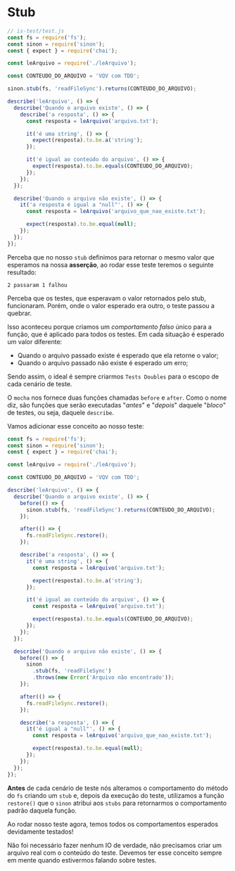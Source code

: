# Stub
```js
// is-test/test.js
const fs = require('fs');
const sinon = require('sinon');
const { expect } = require('chai');

const leArquivo = require('./leArquivo');

const CONTEUDO_DO_ARQUIVO = 'VQV com TDD';

sinon.stub(fs, 'readFileSync').returns(CONTEUDO_DO_ARQUIVO);

describe('leArquivo', () => {
  describe('Quando o arquivo existe', () => {
    describe('a resposta', () => {
      const resposta = leArquivo('arquivo.txt');

      it('é uma string', () => {
        expect(resposta).to.be.a('string');
      });

      it('é igual ao conteúdo do arquivo', () => {
        expect(resposta).to.be.equals(CONTEUDO_DO_ARQUIVO);
      });
    });
  });

  describe('Quando o arquivo não existe', () => {
    it('a resposta é igual a "null"', () => {
      const resposta = leArquivo('arquivo_que_nao_existe.txt');

      expect(resposta).to.be.equal(null);
    });
  });
});
```

Perceba que no nosso `stub` definimos para retornar o mesmo valor que esperamos na nossa **asserção**, ao rodar esse teste teremos o seguinte resultado:
```
2 passaram 1 falhou
```

Perceba que os testes, que esperavam o valor retornados pelo stub, funcionaram. Porém, onde o valor esperado era outro, o teste passou a quebrar.

Isso aconteceu porque criamos um *comportamento falso* único para a função, que é aplicado para todos os testes. Em cada situação é esperado um valor diferente:
- Quando o arquivo passado existe é esperado que ela retorne o valor;
- Quando o arquivo passado não existe é esperado um erro;

Sendo assim, o ideal é sempre criarmos `Tests Doubles` para o escopo de cada cenário de teste.

O `mocha` nos fornece duas funções chamadas `before` e `after`. Como o nome diz, são funções que serão executadas "*antes*" e "*depois*" daquele "*bloco*" de testes, ou seja, daquele `describe`.

Vamos adicionar esse conceito ao nosso teste:
```js
const fs = require('fs');
const sinon = require('sinon');
const { expect } = require('chai');

const leArquivo = require('./leArquivo');

const CONTEUDO_DO_ARQUIVO = 'VQV com TDD';

describe('leArquivo', () => {
  describe('Quando o arquivo existe', () => {
    before(() => {
      sinon.stub(fs, 'readFileSync').returns(CONTEUDO_DO_ARQUIVO);
    });

    after(() => {
      fs.readFileSync.restore();
    });

    describe('a resposta', () => {
      it('é uma string', () => {
        const resposta = leArquivo('arquivo.txt');

        expect(resposta).to.be.a('string');
      });

      it('é igual ao conteúdo do arquivo', () => {
        const resposta = leArquivo('arquivo.txt');

        expect(resposta).to.be.equals(CONTEUDO_DO_ARQUIVO);
      });
    });
  });

  describe('Quando o arquivo não existe', () => {
    before(() => {
      sinon
        .stub(fs, 'readFileSync')
        .throws(new Error('Arquivo não encontrado'));
    });

    after(() => {
      fs.readFileSync.restore();
    });

    describe('a resposta', () => {
      it('é igual a "null"', () => {
        const resposta = leArquivo('arquivo_que_nao_existe.txt');

        expect(resposta).to.be.equal(null);
      });
    });
  });
});
```

**Antes** de cada cenário de teste nós alteramos o comportamento do método do `fs` criando um `stub` e, depois da execução do teste, utilizamos a função `restore()` que o `sinon` atribui aos `stubs` para retornarmos o comportamento padrão daquela função.

Ao rodar nosso teste agora, temos todos os comportamentos esperados devidamente testados!

Não foi necessário fazer nenhum IO de verdade, não precisamos criar um arquivo real com o conteúdo do teste. Devemos ter esse conceito sempre em mente quando estivermos falando sobre testes.
